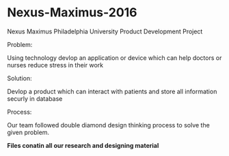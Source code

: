 # Nexus-Maximus-2016
Nexus Maximus Philadelphia University Product Development Project


Problem:

Using technology devlop an application or device which can help doctors or nurses reduce stress in their work

Solution:

Devlop a product which can interact with patients and store all information securly in database

Process:

Our team followed double diamond design thinking process to solve the given problem.

**Files conatin all our research and designing material**
